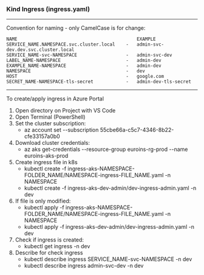 ### Kind Ingress (ingress.yaml)

---

Convention for naming - only CamelCase is for change:

    NAME                                            EXAMPLE
    SERVICE_NAME.NAMESPACE.svc.cluster.local    -   admin-svc-dev.dev.svc.cluster.local 
    SERVICE_NAME-svc-NAMESPACE                  -   admin-svc-dev
    LABEL_NAME-NAMESPACE                        -   admin-dev
    EXAMPLE_NAME-NAMESPACE                      -   admin-dev
    NAMESPACE                                   -   dev
    HOST                                        -   google.com
    SECRET_NAME-NAMESPACE-tls-secret            -   admin-dev-tls-secret

---

To create/apply ingress in Azure Portal

1. Open directory on Project with VS Code
2. Open Terminal (PowerShell)
3. Set the cluster subscription:
    - az account set --subscription 55cbe66a-c5c7-4346-8b22-cfe33157a0b0
4. Download cluster credentials:
    - az aks get-credentials --resource-group euroins-rg-prod --name euroins-aks-prod
5. Create ingress file in k8s
    - kubectl create -f ingress-aks-NAMESPACE-FOLDER_NAME/NAMESPACE-ingress-FILE_NAME.yaml -n NAMESPACE
    - kubectl create -f ingress-aks-dev-admin/dev-ingress-admin.yaml -n dev
6. If file is only modified:
    - kubectl apply -f ingress-aks-NAMESPACE-FOLDER_NAME/NAMESPACE-ingress-FILE_NAME.yaml -n NAMESPACE
    - kubectl apply -f ingress-aks-dev-admin/dev-ingress-admin.yaml -n dev
7. Check if ingress is created:
    - kubectl get ingress -n dev
8. Describe for check ingress
    - kubectl describe ingress SERVICE_NAME-svc-NAMESPACE -n dev
    - kubectl describe ingress admin-svc-dev -n dev